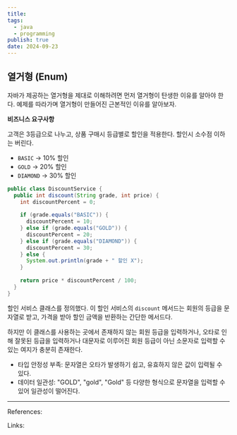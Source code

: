 ```yaml
---
title: 
tags:
  - java
  - programming
publish: true
date: 2024-09-23
---
```

## 열거형 (Enum)

자바가 제공하는 열거형을 제대로 이해하려면 먼저 열거형이 탄생한 이유를 알아야 한다. 예제를 따라가며 열거형이 만들어진 근본적인 이유를 알아보자.

**비즈니스 요구사항**

고객은 3등급으로 나누고, 상품 구매시 등급별로 할인을 적용한다. 할인시 소수점 이하는 버린다.
- `BASIC` -> 10% 할인
- `GOLD` -> 20% 할인
- `DIAMOND` -> 30% 할인

```java title:"DiscountService.java"
public class DiscountService {  
  public int discount(String grade, int price) {  
    int discountPercent = 0;  
  
    if (grade.equals("BASIC")) {  
      discountPercent = 10;  
    } else if (grade.equals("GOLD")) {  
      discountPercent = 20;  
    } else if (grade.equals("DIAMOND")) {  
      discountPercent = 30;  
    } else {  
      System.out.println(grade + " 할인 X");  
    }  
  
    return price * discountPercent / 100;  
  }  
}
```

할인 서비스 클래스를 정의했다. 이 할인 서비스의 `discount` 메서드는 회원의 등급을 문자열로 받고, 가격을 받아 할인 금액을 반환하는 간단한 메서드다.

하지만 이 클래스를 사용하는 곳에서 존재하지 않는 회원 등급을 입력하거나, 오타로 인해 잘못된 등급을 입력하거나 대문자로 이루어진 회원 등급이 아닌 소문자로 입력할 수 있는 여지가 충분히 존재한다.

- 타입 안정성 부족: 문자열은 오타가 발생하기 쉽고, 유효하지 않은 값이 입력될 수 있다.
- 데이터 일관성: "GOLD", "gold", "Gold" 등 다양한 형식으로 문자열을 입력할 수 있어 일관성이 떨어진다.

---
References: 

Links: 